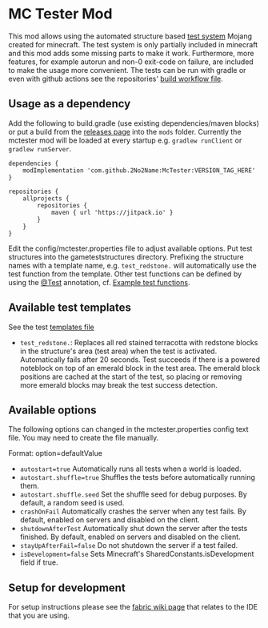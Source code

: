 # MC Tester Mod

This mod allows using the automated structure based [test system](https://www.youtube.com/watch?v=vXaWOJTCYNg) Mojang
created for minecraft. The test system is only partially included in minecraft and this mod adds some missing parts to
make it work. Furthermore, more features, for example autorun and non-0 exit-code on failure, are included to make the
usage more convenient. The tests can be run with gradle or even with github actions see the
repositories' [build workflow file](https://github.com/2No2Name/McTester/blob/master/.github/workflows/build.yml).

## Usage as a dependency

Add the following to build.gradle (use existing dependencies/maven blocks) or put a build from the
[releases page](https://github.com/2No2Name/McTester/releases) into the `mods` folder. Currently the mctester mod will
be loaded at every startup e.g. `gradlew runClient` or `gradlew runServer`.

```
dependencies {
    modImplementation 'com.github.2No2Name:McTester:VERSION_TAG_HERE'
}

repositories {
    allprojects {
        repositories {
            maven { url 'https://jitpack.io' }
        }
    }
}
```

Edit the config/mctester.properties file to adjust available options. Put test structures into the gameteststructures
directory. Prefixing the structure names with a template name, e.g.
`test_redstone.` will automatically use the test function from the template. Other test functions can be defined by
using the [@Test](https://github.com/2No2Name/McTester/blob/master/src/main/java/mctester/annotation/Test.java)
annotation,
cf. [Example test functions](https://github.com/2No2Name/McTester/blob/master/src/main/java/mctester/ExampleTests.java).

## Available test templates

See the test [templates file](https://github.com/2No2Name/McTester/blob/master/src/main/java/mctester/Templates.java)

- `test_redstone.`: Replaces all red stained terracotta with redstone blocks in the structure's area (test area)
  when the test is activated. Automatically fails after 20 seconds. Test succeeds if there is a powered noteblock on top
  of an emerald block in the test area. The emerald block positions are cached at the start of the test, so placing or
  removing more emerald blocks may break the test success detection.

## Available options

The following options can changed in the mctester.properties config text file. You may need to create the file manually.

Format: option=defaultValue

- `autostart=true` Automatically runs all tests when a world is loaded.
- `autostart.shuffle=true` Shuffles the tests before automatically running them.
- `autostart.shuffle.seed` Set the shuffle seed for debug purposes. By default, a random seed is used.
- `crashOnFail` Automatically crashes the server when any test fails. By default, enabled on servers and disabled on the
  client.
- `shutdownAfterTest` Automatically shut down the server after the tests finished. By default, enabled on servers and
  disabled on the client.
- `stayUpAfterFail=false` Do not shutdown the server if a test failed.
- `isDevelopment=false` Sets Minecraft's SharedConstants.isDevelopment field if true.

## Setup for development

For setup instructions please see the [fabric wiki page](https://fabricmc.net/wiki/tutorial:setup) that relates to the
IDE that you are using.
